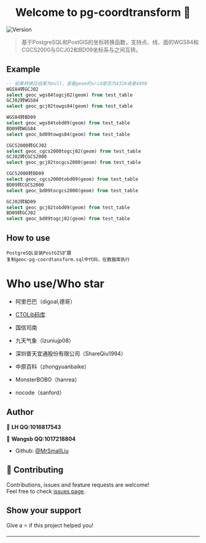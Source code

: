 <h1 align="center">Welcome to pg-coordtransform 👋</h1>
<p>
  <img alt="Version" src="https://img.shields.io/badge/version-1.0-blue.svg?cacheSeconds=2592000" />
</p>

> 基于PostgreSQL和PostGIS的坐标转换函数，支持点、线、面的WGS84和CGCS2000与GCJ02和BD09坐标系与之间互转。
## Example
```sql
-- 如果转换后结果为null，查看geom的srid是否为4326或者4490
WGS84转GCJ02
select geoc_wgs84togcj02(geom) from test_table
GCJ02转WGS84
select geoc_gcj02towgs84(geom) from test_table

WGS84转BD09
select geoc_wgs84tobd09(geom) from test_table
BD09转WGS84
select geoc_bd09towgs84(geom) from test_table

CGCS2000转GCJ02
select geoc_cgcs2000togcj02(geom) from test_table
GCJ02转CGCS2000
select geoc_gcj02tocgcs2000(geom) from test_table

CGCS2000转BD09
select geoc_cgcs2000tobd09(geom) from test_table
BD09转CGCS2000
select geoc_bd09tocgcs2000(geom) from test_table

GCJ02转BD09
select geoc_gcj02tobd09(geom) from test_table
BD09转GCJ02
select geoc_bd09togcj02(geom) from test_table
```

## How to use
```
PostgreSQL安装PostGIS扩展
复制geoc-pg-coordtansform.sql中代码，在数据库执行
```
# Who use/Who star

- 阿里巴巴（digoal,德哥）

- [CTOLib码库](https://javascript.ctolib.com/geocompass-pg-coordtransform.html)

- 国信司南

- 九天气象（lzuniujp08）

- 深圳普天宜通股份有限公司（ShareQiu1994）

- 中原百科（zhongyuanbaike）

- MonsterBOBO（hanrea）

- nocode（sanford）


## Author

👤 **LH  QQ:1016817543**

👤 **Wangsb  QQ:1017218804**

* Github: [@MrSmallLiu](https://github.com/MrSmallLiu)

## 🤝 Contributing

Contributions, issues and feature requests are welcome!<br />Feel free to check [issues page](https://github.com/geocompass/pg-coordtransform/issues).

## Show your support

Give a ⭐️ if this project helped you!

***
